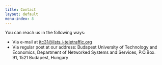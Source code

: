```yaml
---
title: Contact
layout: default
menu-index: 8
---
```


You can reach us in the following ways:  
- Via e-mail at [itc31@lists.i-teletraffic.org](mailto:itc31@lists.i-teletraffic.org)
- Via regular post at our address: Budapest University of Technology and Economics, Department of Networked Systems and Services, P.O.Box. 91, 1521 Budapest, Hungary 